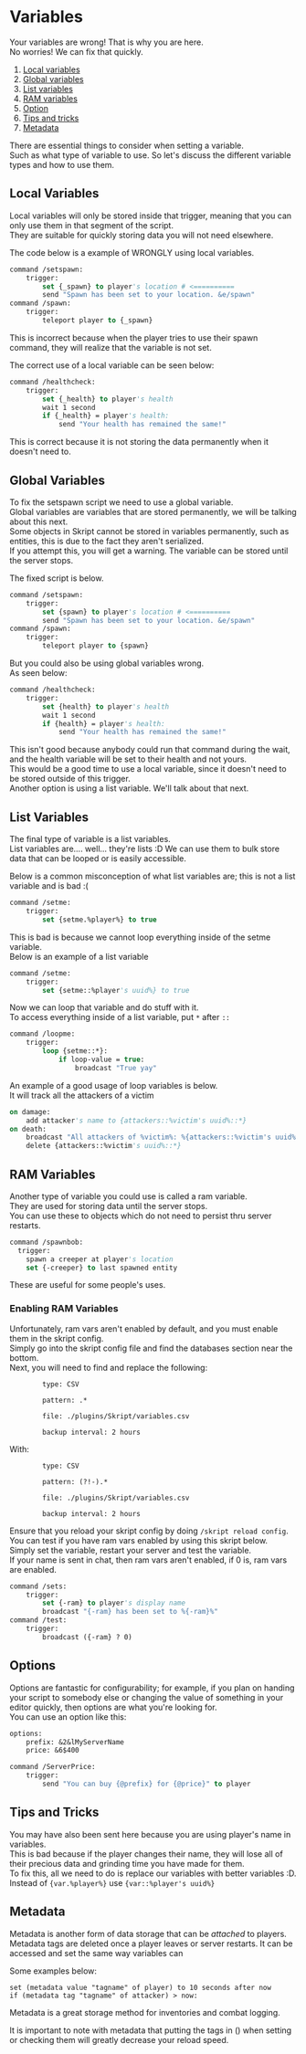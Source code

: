 # Variables
Your variables are wrong! That is why you are here.    
No worries! We can fix that quickly.
1) [Local variables](#local-variables)
2) [Global variables](#global-variables)
3) [List variables](#list-variables)
4) [RAM variables](#ram-variables)
5) [Option](#options)
6) [Tips and tricks](#tips-and-tricks)
7) [Metadata](#Metadata)

There are essential things to consider when setting a variable.    
Such as what type of variable to use. So let's discuss the different variable types and how to use them.

## Local Variables
Local variables will only be stored inside that trigger, meaning that you can only use them in that segment of the script.   
They are suitable for quickly storing data you will not need elsewhere.

The code below is a example of WRONGLY using local variables.
```vb
command /setspawn:
    trigger:
        set {_spawn} to player's location # <==========
        send "Spawn has been set to your location. &e/spawn"
command /spawn:
    trigger:
        teleport player to {_spawn}
```
This is incorrect because when the player tries to use their spawn command, they will realize that the variable is not set.   

The correct use of a local variable can be seen below:
```vb
command /healthcheck:
    trigger:
        set {_health} to player's health
        wait 1 second
        if {_health} = player's health:
            send "Your health has remained the same!"
```
This is correct because it is not storing the data permanently when it doesn't need to.

## Global Variables
To fix the setspawn script we need to use a global variable.   
Global variables are variables that are stored permanently, we will be talking about this next.   
Some objects in Skript cannot be stored in variables permanently, such as entities, this is due to the fact they aren't serialized.   
If you attempt this, you will get a warning. The variable can be stored until the server stops.

The fixed script is below.
```vb
command /setspawn:
    trigger:
        set {spawn} to player's location # <==========
        send "Spawn has been set to your location. &e/spawn"
command /spawn:
    trigger:
        teleport player to {spawn}
```

But you could also be using global variables wrong.   
As seen below:
```vb
command /healthcheck:
    trigger:
        set {health} to player's health
        wait 1 second
        if {health} = player's health:
            send "Your health has remained the same!"
```
This isn't good because anybody could run that command during the wait, and the health variable will be set to their health and not yours.    
This would be a good time to use a local variable, since it doesn't need to be stored outside of this trigger.   
Another option is using a list variable. We'll talk about that next.

## List Variables
The final type of variable is a list variables.   
List variables are.... well... they're lists :D
We can use them to bulk store data that can be looped or is easily accessible.

Below is a common misconception of what list variables are; this is not a list variable and is bad :(
```vb
command /setme:
    trigger:
        set {setme.%player%} to true
```
This is bad is because we cannot loop everything inside of the setme variable.   
Below is an example of a list variable
```vb
command /setme:
    trigger:
        set {setme::%player's uuid%} to true
```
Now we can loop that variable and do stuff with it.   
To access everything inside of a list variable, put `*` after `::`
```vb
command /loopme:
    trigger:
        loop {setme::*}:
            if loop-value = true:
                broadcast "True yay"
```
An example of a good usage of loop variables is below.   
It will track all the attackers of a victim
```vb
on damage:
    add attacker's name to {attackers::%victim's uuid%::*} 
on death:
    broadcast "All attackers of %victim%: %{attackers::%victim's uuid%::*}%"
    delete {attackers::%victim's uuid%::*}
```

## RAM Variables
Another type of variable you could use is called a ram variable.   
They are used for storing data until the server stops.   
You can use these to objects which do not need to persist thru server restarts.

``` vb
command /spawnbob:
  trigger:
    spawn a creeper at player's location
    set {-creeper} to last spawned entity
```
These are useful for some people's uses.

### Enabling RAM Variables
Unfortunately, ram vars aren't enabled by default, and you must enable them in the skript config.   
Simply go into the skript config file and find the databases section near the bottom.    
Next, you will need to find and replace the following:
```
		type: CSV
		
		pattern: .*
		
		file: ./plugins/Skript/variables.csv
		
		backup interval: 2 hours
```
With:
```
		type: CSV
		
		pattern: (?!-).*
		
		file: ./plugins/Skript/variables.csv
		
		backup interval: 2 hours
```
Ensure that you reload your skript config by doing `/skript reload config`.
You can test if you have ram vars enabled by using this skript below.   
Simply set the variable, restart your server and test the variable.   
If your name is sent in chat, then ram vars aren't enabled, if 0 is, ram vars are enabled.
```vb
command /sets:
    trigger:
        set {-ram} to player's display name
        broadcast "{-ram} has been set to %{-ram}%"
command /test:
    trigger:
        broadcast ({-ram} ? 0)
```

## Options
Options are fantastic for configurability; for example, if you plan on handing your script to somebody else or changing the value of something in your editor quickly, then options are what you're looking for.   
You can use an option like this:
```vb
options:
    prefix: &2&lMyServerName
    price: &6$400

command /ServerPrice:
    trigger:
        send "You can buy {@prefix} for {@price}" to player
```

## Tips and Tricks
You may have also been sent here because you are using player's name in variables.   
This is bad because if the player changes their name, they will lose all of their precious data and grinding time you have made for them.    
To fix this, all we need to do is replace our variables with better variables :D.   
Instead of `{var.%player%}` use `{var::%player's uuid%}`

## Metadata
Metadata is another form of data storage that can be *attached* to players.
Metadata tags are deleted once a player leaves or server restarts.
It can be accessed and set the same way variables can

Some examples below:
```
set (metadata value "tagname" of player) to 10 seconds after now
if (metadata tag "tagname" of attacker) > now:
```
Metadata is a great storage method for inventories and combat logging.

It is important to note with metadata that putting the tags in () when setting or checking them will greatly decrease your reload speed.
